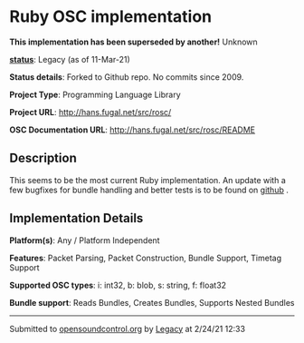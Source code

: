 # Ruby OSC implementation

**This implementation has been superseded by another!**
Unknown

**[status](https://ccrma.stanford.edu/~matt/OSC/implementation-status.html)**: Legacy (as of 11-Mar-21)

**Status details**: 
Forked to Github repo. No commits since 2009.

**Project Type**: Programming Language Library

**Project URL**: <http://hans.fugal.net/src/rosc/>

**OSC Documentation URL**: <http://hans.fugal.net/src/rosc/README>

## Description

This seems to be the most current Ruby implementation. An update with a few bugfixes for bundle handling and better tests is to be found on [github](http://github.com/halfbyte/rosc/tree/master) .

## Implementation Details

**Platform(s)**: Any / Platform Independent

**Features**: Packet Parsing, Packet Construction, Bundle Support, Timetag Support

**Supported OSC types**: i: int32, b: blob, s: string, f: float32

**Bundle support**: Reads Bundles, Creates Bundles, Supports Nested Bundles

---
Submitted to [opensoundcontrol.org](https://opensoundcontrol.org) by [Legacy](https://web.archive.org) at 2/24/21 12:33
